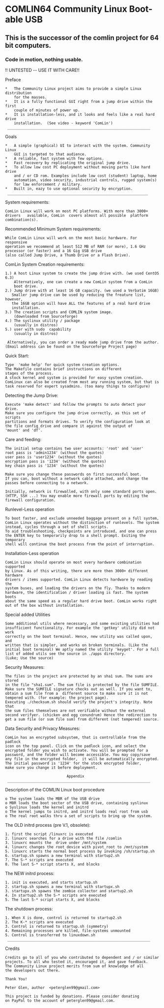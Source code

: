 #   COMLIN64 Community Linux Boot-able USB

## This is the successor of the comlin project for 64 bit computers.

### Code in motion, nothing usable.

!! UNTESTED -- USE IT WITH CARE!!

Preface

    *   The Community Linux project aims to provide a simple Linux distribution
        for the masses.
    *   It is a fully functional GUI right from a jump drive within the first
        couple of minutes of power up.
    *   It is installation-less, and it looks and feels like a real hard drive
        installation.  (See video - keyword 'ComLin')
     _________________________________________________________________

Goals

    *   A simple (graphical) UI to interact with the system. Community Linux
        GUI is targeted to that audience.
    *   A reliable, fast system with few options.
    *   Fast recovery by replicating the original jump drive.
    *   To allow low cost PC deployment without moving parts like hard drive
        and / or CD rom. Examples include low cost (student) laptop, home
        automation, video security, industrial controls, rugged system(s)
        for law enforcement / military.
    *   Built in, eazy to use optional security by encryption.
     ________________________________________________________________


System requirements:

    ComLin Linux will work on most PC platforms. With more than 3000+
    drivers   available, ComLin  covers almost all possible  platform
    combination(s).

Recommended Minimum System requirements:

    While ComLin Linux will work on the most basic hardware. For responsive
    operation we recommend at least 512 MB of RAM (or more), 1.6 GHz
    processor (or faster) and a 16 Gig USB drive
    (also called Jump Drive, a Thumb Drive or a Flash Drive).

ComLin System Creation requirements:

    1.) A host Linux system to create the jump drive with. (we used CentOS 6.3)
        Alternatively, one can create a new ComLin system from a ComLin
        boot drive.
    2.) Jump drive with at least 16 GB capacity. (we used a Verbatim 16GB)
       Smaller jump drive can be used by reducing the freature list, however,
       the 16GB option will have ALL the features of a real hard drive
       installation.
    3.) The creation scripts and COMLIN system image.
        (downloaded from Sourceforge)
    4.) The syslinux utility / package
        (usually in distros)
    5.) user with sudo  capability
        (usually in distros)

     Alternatively, you can order a ready made jump drive from the author.
    (Email address can be found on the Sourceforge Project page)

Quick Start:

    Type  'make help' for quick system creation options.
    The Makefile contains brief instructions on different
    stages of the process.
    A stock kernel and system is provided for easy system creation.
    ComLinux can also be created from most any running system, but that is
    task reserved for expert sysadmins. (too many things to configure)

Detecting the Jump Drive:

    Execute 'make detect' and follow the prompts to auto detect your drive.
    Make sure you configure the jump drive correctly, as this set of scripts
    partitions and formats drives. To verify the configuration look at
    the file config_drive and compare it against the output of
    'mount' and 'df'.

Care and feeding:

    The initial setup contains two user accounts: 'root' and 'user'
    root pass is 'admin1234' (without the quotes)
    user pass is 'user1234' (without the quotes)
    encryption pass is '1234' (without the quotes)
    key chain pass is '1234' (without the quotes)

    Make sure you change these passwords on first successful boot.
    If you can, boot without a network cable attached, and change the
    passes before connecting to a network.

    Initially, network is firewalled, with only some standard ports open.
	(HTTP, SSH ...) You may enable more firewall ports by editing the
	firewall configuration.

Runlevel-Less operation

    To boot faster, and exclude unneeded baggage present on a full system,
    ComLin Linux operates without the distinction of runlevels. The system
    instead, cycles through a set of shell scripts.
    To aid troubleshooting, checkpoints are introduced, and one can press
    the ENTER key to temporarily drop to a shell prompt. Exiting the temporary
    shell will continue the boot process from the point of interruption.

Installation-Less operation

    ComLin Linux should operate on most every hardware combination supported
    by Linux. As of this writing, there are more then 3000+ different hardware
    drivers / items supported. ComLin Linux detects hardware by reading the
    system buses, and loading the drivers on the fly. Thanks to modern
    hardware, the identification / driver loading is fast. The system boots
    about the same speed as a regular hard drive boot. ComLin works right
    out of the box without installation.

Special added Utilities

    Some additional utils where necessary, and some existing utilities had
    insufficient functionality. For example the 'getkey' utility did not work
    correctly on the boot terminal. Hence, new utility was called upon, and
    written that is simpler, and works on broken terminals. (Like the
    initial boot terminal) We aptly named the utility 'keyget'. For a full
    list of added utils see the source in ./apps directory.
    (Luke; Use the source)

Security Measures:

    The files in the project are protected by an sha1 sum. The sums are stored
    in the file "sha1.sum". The sum file is protected by the file SUMFILE.
    Make sure the SUMFILE signature checks out as well. If you want to,
    obtain a sum file from a  different source to make sure it is not
    tempered with. (for example: the project page).
    Executing ./checksum.sh should verify the project's integrity. Note that
    the sum files themselves are not verifiable without the external
    second verifyer. (chicken and egg conundrum) Hence the redirection to
    get a sum file (or sum file sum) from different (not tempered) source.

Data Security and Privacy Measures:

    ComLin has an encrypted subsystem, that is controllable from the padlock
    icon on the top panel. Click on the padlock icon, and select the
    encrypted folder you wish to activate. You will be prompted for a
    password, and the folder will become accessible. You may copy/save
    any file in the encrypted folder,  it will be automatically encrypted.
    The initial password is '1234' for the stock encrypted folder,
    make sure you change it before deployment.

                                Appendix
     _________________________________________________________________


Description of the COMLIN Linux boot procedure

    o The system loads the MBR of the USB drive
    o MBR loads the boot sector of the USB drive, containing syslinux
    o Syslinux loads the kernel and initrd
    o The kernel jumps to initrd, and initrd loads real root from usb
    o The real root walks thru a set of scripts to bring up the system.

The OLD initrd process (pre V.1, obsolete):

    1. first the script /linuxrc is executed
    2. linuxrc searches for a drive with the file /comlin
    3. linuxrc mounts the  drive under /mnt/system
    4. linuxrc changes the root device with pivot_root to /mnt/system
    5. linuxrc starts the normal boot process by invoking /sh/startup.sh
    6. startup.sh spawns a new terminal with startup2.sh
    7. The S-* scripts are executed
    8. The last S-* script starts X, and blocks

The NEW initrd process:

    1. init is executed, and starts startup.sh
    2. startup.sh spawns a new terminal with startupx.sh
    3. startupx.sh spawns the zombie collector and startup2.sh
    4. In startup2.sh the S-* scripts are executed
    5. The last S-* script starts X, and blocks

The shutdown process:

    1. When X is done, control is returned to startup2.sh
    2. The K-* scripts are executed
    3. Control is returned to startup.sh (symmetry)
    4. Remaining processes are killed, file-systems unmounted
    5. Control is transferred to linuxdown.sh
     _________________________________________________________________

Credits

    Credits go to all of you who contributed to dependent and / or similar
    projects. To all who tested it, encouraged it, and gave feedback.
    The Community Linux project merits from sum of knowledge of all
    the developers out there.

    Thank You!

    Peter Glen, author  <peterglen99@gmail.com>

    This project is funded by donations. Please consider donating
    on PayPal to the account of peterglen99@gmail.com.


